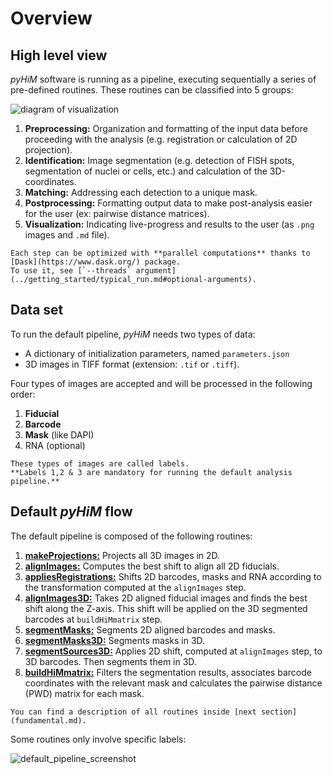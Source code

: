 # Overview

## High level view

*pyHiM* software is running as a pipeline, executing sequentially a series of pre-defined routines.
These routines can be classified into 5 groups:

![diagram of visualization](../_static/diagrams/use_cases.png)

1. **Preprocessing:** Organization and formatting of the input data before proceeding with the analysis (e.g. registration or calculation of 2D projection).
2. **Identification:** Image segmentation (e.g. detection of FISH spots, segmentation of nuclei or cells, etc.) and calculation of the 3D-coordinates.
3. **Matching:** Addressing each detection to a unique mask.
4. **Postprocessing:** Formatting output data to make post-analysis easier for the user (ex: pairwise distance matrices).
5. **Visualization:** Indicating live-progress and results to the user (as `.png` images and `.md` file).

```{note}
Each step can be optimized with **parallel computations** thanks to [Dask](https://www.dask.org/) package.
To use it, see [`--threads` argument](../getting_started/typical_run.md#optional-arguments).
```

## Data set

To run the default pipeline, *pyHiM* needs two types of data:
- A dictionary of initialization parameters, named `parameters.json`
- 3D images in TIFF format (extension: `.tif` or `.tiff`). 

Four types of images are accepted and will be processed in the following order:
1. **Fiducial**
2. **Barcode**
3. **Mask** (like DAPI)
4. RNA (optional)

```{note}
These types of images are called labels.
**Labels 1,2 & 3 are mandatory for running the default analysis pipeline.**
```

## Default *pyHiM* flow

The default pipeline is composed of the following routines:

1. [**makeProjections:**](modules/preprocessing/make_projections.md) Projects all 3D images in 2D.
2. [**alignImages:**](modules/preprocessing/align_images.md) Computes the best shift to align all 2D fiducials.
3. [**appliesRegistrations:**](modules/preprocessing/applies_registrations.md) Shifts 2D barcodes, masks and RNA according to the transformation computed at the `alignImages` step.
4. [**alignImages3D:**](modules/preprocessing/align_images_3d.md) Takes 2D aligned fiducial images and finds the best shift along the Z-axis. This shift will be applied on the 3D segmented barcodes at `buildHiMmatrix` step.
5. [**segmentMasks:**](modules/identification/segment_masks.md) Segments 2D aligned barcodes and masks.
6. [**segmentMasks3D:**](modules/identification/segment_masks_3d.md) Segments masks in 3D.
7. [**segmentSources3D:**](modules/identification/segment_sources_3d.md) Applies 2D shift, computed at `alignImages` step, to 3D barcodes. Then segments them in 3D.
8. [**buildHiMmatrix:**](modules/building_traces.md#build-traces-old-method) Filters the segmentation results, associates barcode coordinates with the relevant mask and calculates the pairwise distance (PWD) matrix for each mask.

```{note}
You can find a description of all routines inside [next section](fundamental.md).
```

Some routines only involve specific labels:

![default_pipeline_screenshot](../_static/default_pipeline.png)
